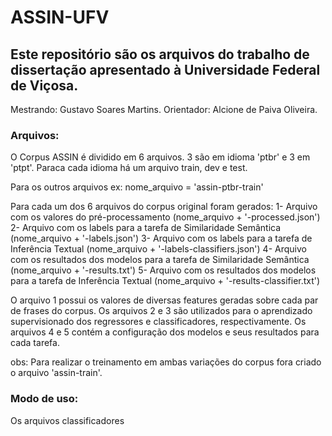 # ASSIN-UFV

## Este repositório são os arquivos do trabalho de dissertação apresentado à Universidade Federal de Viçosa.

Mestrando: Gustavo Soares Martins.
Orientador: Alcione de Paiva Oliveira.


### Arquivos:
O Corpus ASSIN é dividido em 6 arquivos. 3 são em idioma 'ptbr' e 3 em 'ptpt'.
Paraca cada idioma há um arquivo train, dev e test.

Para os outros arquivos ex: nome_arquivo = 'assin-ptbr-train'

Para cada um dos 6 arquivos do corpus original foram gerados:
1- Arquivo com os valores do pré-processamento (nome_arquivo + '-processed.json')
2- Arquivo com os labels para a tarefa de Similaridade Semântica (nome_arquivo + '-labels.json')
3- Arquivo com os labels para a tarefa de Inferência Textual (nome_arquivo + '-labels-classifiers.json')
4- Arquivo com os resultados dos modelos para a tarefa de Similaridade Semântica (nome_arquivo + '-results.txt')
5- Arquivo com os resultados dos modelos para a tarefa de Inferência Textual (nome_arquivo + '-results-classifier.txt')

O arquivo 1 possui os valores de diversas features geradas sobre cada par de frases do corpus.
Os arquivos 2 e 3 são utilizados para o aprendizado supervisionado dos regressores e classificadores, respectivamente.
Os arquivos 4 e 5 contém a configuração dos modelos e seus resultados para cada tarefa.

obs: Para realizar o treinamento em ambas variações do corpus fora criado o arquivo 'assin-train'.

### Modo de uso:

Os arquivos classificadores

